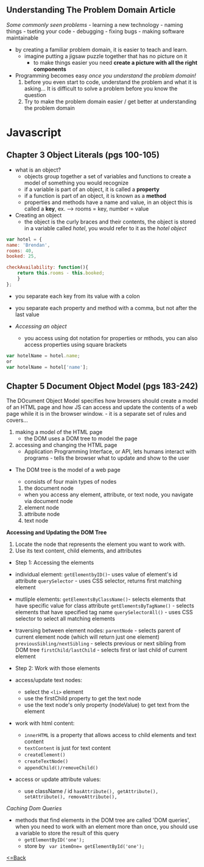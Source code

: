 ## Understanding The Problem Domain Article
*Some commonly seen problems*
    - learning a new technology
    - naming things
    - tseting your code
    - debugging
    - fixing bugs
    - making software maintainable
- by creating a familiar problem domain, it is easier to teach and learn.
    - imagine putting a jigsaw puzzle together that has no picture on it
        - to make things easier you need **create a picture with all the right components**
- Programming becomes easy *once you understand the problem domain!*
    1. before you even start to code, understand the problem and what it is asking... It is difficult to solve a problem before you know the question
    2. Try to make the problem domain easier / get better at understanding the problem domain

# Javascript 

## Chapter 3 Object Literals (pgs 100-105)
- what is an object?
    - objects group together a set of variables and functions to create a model of something you would recognize
    - if a variable is part of an object, it is called a **property**
    - if a function is part of an object, it is known as a **method**
    - properties and methods have a name and value, in an object this is called a **key**, ex. --> rooms = key, number = value
- Creating an object
    - the object is the curly braces and their contents, the object is stored in a variable called *hotel*, you would refer to it as the *hotel object*
```js
var hotel = {
name: 'Brendan',
rooms: 40,
booked: 25,

checkAvailability: function(){
    return this.rooms - this.booked;
    }
};
```
- you separate each key from its value with a colon
- you separate each property and method with a comma, but not after the last value

- *Accessing an object*
    - you access using dot notation for properties or mthods, you can also access properties using square brackets
```js
var hotelName = hotel.name;
or
var hotelName = hotel['name'];

```



## Chapter 5 Document Object Model (pgs 183-242)
The DOcument Object Model specifies how browsers should create a model of an HTML page and how JS can access and update the contents of a web page while it is in the browser window.
    - it is a separate set of rules and covers...
1. making a model of the HTML page
    - the DOM uses a DOM tree to model the page
2. accessing and changing the HTML page
    - Application Programming Interface, or API, lets humans interact with programs - tells the browser what to update and show to the user

- The DOM tree is the model of a web page
    - consists of four main types of nodes

    1. the document node
    - when you access any element, attribute, or text node, you navigate via document node
    2. element node
    3. attribute node
    4. text node

**Accessing and Updating the DOM Tree**
1. Locate the node that represents the element you want to work with.
2. Use its text content, child elements, and attributes

- Step 1: Accessing the elements
- individual element:
`getElementbyID()`- uses value of element's id attribute
`querySelector` - uses CSS selector, returns first matching element

- mutliple elements:
`getElementsByClassName()`- selects elements that have specific value for class attribute
`getElementsByTagName()` - selects elements that have specified tag name
`querySelectorAll()` - uses CSS selector to select all matching elements

- traversing between element nodes:
`parentNode` - selects parent of current element node (which will return just one element)
`previousSibling/nextSibling` - selects previous or next sibling from DOM tree
`firstChild/lastChild` - selects first or last child of current element

- Step 2: Work with those elements
- access/update text nodes: 
    - select the `<li>` element
    - use the firstChild property to get the text node
    - use the text node's only property (nodeValue) to get text from the element
- work with html content:
    - `innerHTML` is a property that allows access to child elements and text content
    - `textContent` is just for text content
    - `createElement()`
    - `createTextNode()`
    - `appendChild()/removeChild()`
- access or update attribute values:
    - use className / id
    `hasAttribute(), getAttribute(), setAttribute(), removeAttribute(),`

*Caching Dom Queries*
- methods that find elements in the DOM tree are called 'DOM queries', when you need to work with an element more than once, you should use a variable to store the result of this query
    - `getElementByID('one');`
    - store by ` var itemOne= getElementById('one');`




[<=Back](README.md)